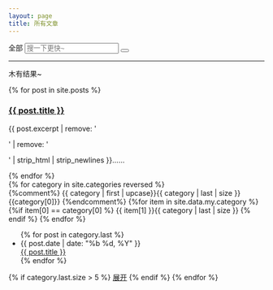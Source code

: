 ```yaml
---
layout: page
title: 所有文章
---
```

<div id="blog-posts">
  <div class="search">
    <span class="show-all">全部</span>
    <input type="text" class="search-input" placeholder="搜一下更快~">
    <button class="search-btn"><svg focusable="false" xmlns="http://www.w3.org/2000/svg" viewBox="0 0 24 24"><path d="M15.5 14h-.79l-.28-.27C15.41 12.59 16 11.11 16 9.5 16 5.91 13.09 3 9.5 3S3 5.91 3 9.5 5.91 16 9.5 16c1.61 0 3.09-.59 4.23-1.57l.27.28v.79l5 4.99L20.49 19l-4.99-5zm-6 0C7.01 14 5 11.99 5 9.5S7.01 5 9.5 5 14 7.01 14 9.5 11.99 14 9.5 14z"></path></svg></button>
  </div>
  <hr />
   <div class="result-tab search-result">
      <div class="no-result"><p>木有结果~</p></div>
     {% for post in site.posts %}
        <div class="post-item item{{ forloop.index0 }}">
          <a target="_blank" href="{{ site.baseurl }}{{ post.url }}" class="post-link">
            <h3>{{ post.title }}</h3>
          </a>
            <p>{{ post.excerpt | remove: '<p>' | remove: '</p>' | strip_html | strip_newlines }}……&emsp;&emsp;</p>
        </div>
     {% endfor %}
   </div>
   <div class="result-tab post-result display-show">
    {% for category in site.categories reversed  %}
     <div class="cate-div">
       {%comment%}
       <span class="cate-title">{{ category | first | upcase}}</span><span class="cate-num">{{ category | last | size }}</span>
       {{category[0]}}
       {%endcomment%}
       {%for item in site.data.my.category %}
        {%if item[0] == category[0] %}
       <span class="cate-title">{{ item[1] }}</span><span class="cate-num">{{ category | last | size }}</span>
        {% endif %}
       {% endfor %}
     </div>
      <ul class="cate-posts{% if category.last.size > 5 %} more{%endif%}" id="posts_{{ category|first }}">
      {% for post in category.last %}
        <li>
            <span class="post-date">{{ post.date | date: "%b %d, %Y" }}</span>
            <div class="post-url">
              <a href="{{ site.baseurl }}{{ post.url }}">{{ post.title }}</a>
            </div>
        </li>
      {% endfor %}
      </ul>
      {% if category.last.size > 5 %}
      <a href="javascript:void(0);" class="to-toggle" data-size="{{ category | last | size }}" data-ul-id="posts_{{ category|first }}" data-all='0'>展开</a>
      {% endif %}
    {% endfor %}
   </div>
<script>
(function(){
  function arrayLikeFn(obj, api,fn){
    return [][api].call(obj, fn);
  }
  function removeClass(dom, className){
    var reg = new RegExp('\\b'+className+'\\b','g');
    dom.className = trim(dom.className.replace(reg, ''));
  }
  function addClass(dom, className){
    dom.className += ' '+ className;
  }
  function hasClass(dom, className){
    var reg = new RegExp('\\b'+className+'\\b','g');
    return reg.test(dom.className);
  }
  function show(dom){
    !hasClass(dom, 'display-show') && addClass(dom, 'display-show');
  }
  function hide(dom){
    removeClass(dom, 'display-show');
  }
  function toggleClass(dom, className){
    if(hasClass(dom, className)){
      removeClass(dom, className);
    }else{
      addClass(dom, className);
    }
  }

  function showTab(type){
    if(type=='search'){
        show(searchResult);
        hide(postResult);
    }else{
        show(postResult);
        hide(searchResult);
    }
  }

  function trim(str){
    return str?str.replace(/^\s*|\s*$/g,''):str;
  }
  // 查看更多 和 收起
  var toggle = document.getElementsByClassName('to-toggle');

  // 文章信息
  var posts = [{%for post in site.posts%}{
      id: {{forloop.index0}},
      title: '{{post.title}}',
      excerpt: '{{ post.excerpt | remove: '<p>' | remove: '</p>' | strip_html | strip_newlines}}'
    }{% if forloop.index != forloop.length %},{%endif%}
  {%endfor%}
  ];

  var searchResult = document.querySelector('.search-result'),
      postResult = document.querySelector('.post-result');
  var noResult = document.querySelector('.no-result');

  function searchPosts(keyword){
    var reg = new RegExp(keyword)
    return posts.filter(function(e){
      return reg.test(e.title) || reg.test(e.excerpt);
    });
  }
  function hideShowedItems(){
    var items = document.querySelectorAll('.post-item.display-show');
    arrayLikeFn(items, 'forEach', function(dom,i){
      hide(dom);
    });
  }

  function isFocus(dom){
    return dom == document.querySelector('input:focus');
  }

  var input = document.getElementsByClassName('search-input')[0];
  var searchBtn = document.getElementsByClassName('search-btn')[0];
  
  document.querySelector('.show-all').onclick = function(){
    showTab('post');
  };
  input.onblur = function(){
      if(!trim(input.value)){
        showTab('post');
      }
  };
  document.addEventListener('keyup',function(event){
    if(event.keyCode == 13 && isFocus(input)){
      searchBtn.click();
    }
  });
  searchBtn.onclick = function(){
    var value = trim(input.value);
    var result;
    if(!value){
      showTab('post');
      return;
    }
    showTab('search');
    result = searchPosts(value);
    hideShowedItems();
    hide(noResult);
    if(result && result.length>0){
      result.forEach(function(e,i){
        var dom = document.getElementsByClassName('item'+e.id)['0'];
        show(dom);
      });
    }else{
        show(noResult);
    }
  };
  [].forEach.call(toggle, function(e,i){  
    e.onclick = function(event){
      var e = event.target;
      var id = e.getAttribute('data-ul-id');
      var status = !!~~e.getAttribute('data-all');
      var size = ~~e.getAttribute('data-size')*15/10;
      var posts = document.getElementById(id);
      if(status){
        posts.style.height = '7.5em';
        e.setAttribute('data-all', 0);
        e.innerHTML = '展开更多';
      }else{
        posts.style.height = size+'em';
        e.setAttribute('data-all', 1);
        e.innerHTML = '收起内容';
      }
    };
  });
})();

</script>
</div>